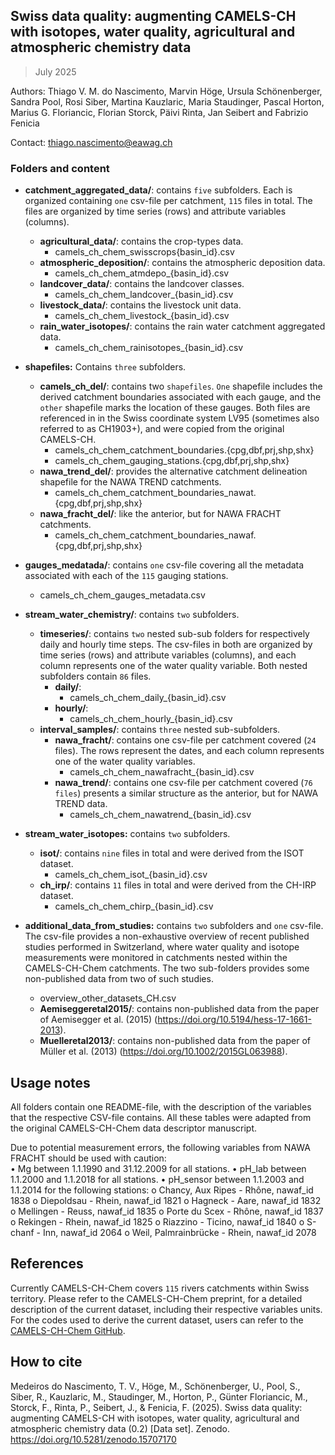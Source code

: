 ## Swiss data quality: augmenting CAMELS-CH with isotopes, water quality, agricultural and atmospheric chemistry data 
> July 2025

Authors: Thiago V. M. do Nascimento, Marvin Höge, Ursula Schönenberger, Sandra Pool, Rosi Siber, Martina Kauzlaric, Maria Staudinger, Pascal Horton, Marius G. Floriancic, Florian Storck, Päivi Rinta, Jan Seibert and Fabrizio Fenicia

Contact: thiago.nascimento@eawag.ch

### Folders and content
- **catchment_aggregated_data/**: contains `five` subfolders. Each is organized containing `one` csv-file per catchment, `115` files in total. The files are organized by time series (rows) and attribute variables (columns).
	- **agricultural_data/**: contains the crop-types data. 
		- camels_ch_chem_swisscrops{basin_id}.csv
	- **atmospheric_deposition/**: contains the atmospheric deposition data.
		- camels_ch_chem_atmdepo_{basin_id}.csv
	- **landcover_data/**: contains the landcover classes.
		- camels_ch_chem_landcover_{basin_id}.csv
	- **livestock_data/**: contains the livestock unit data.
		- camels_ch_chem_livestock_{basin_id}.csv
	- **rain_water_isotopes/**: contains the rain water catchment aggregated data. 
		- camels_ch_chem_rainisotopes_{basin_id}.csv

- **shapefiles:** Contains `three` subfolders. 
	- **camels_ch_del/**: contains two `shapefiles`. `One` shapefile includes the derived catchment boundaries associated with each gauge, and the `other` shapefile marks the location of these gauges. Both files are referenced in in the Swiss coordinate system LV95 (sometimes also referred to as CH1903+), and were copied from the original CAMELS-CH. 
		- camels_ch_chem_catchment_boundaries.{cpg,dbf,prj,shp,shx}
		- camels_ch_chem_gauging_stations.{cpg,dbf,prj,shp,shx}
	- **nawa_trend_del/**: provides the alternative catchment delineation shapefile for the NAWA TREND catchments. 
		- camels_ch_chem_catchment_boundaries_nawat.{cpg,dbf,prj,shp,shx}
	- **nawa_fracht_del/**: like the anterior, but for NAWA FRACHT catchments.
		- camels_ch_chem_catchment_boundaries_nawaf.{cpg,dbf,prj,shp,shx}

- **gauges_medatada/**: contains `one` csv-file covering all the metadata associated with each of the `115` gauging stations.
	- camels_ch_chem_gauges_metadata.csv

- **stream_water_chemistry/**: contains `two` subfolders.  
	- **timeseries/**: contains `two` nested sub-sub folders for respectively daily and hourly time steps. The csv-files in both are organized by time series (rows) and attribute variables (columns), and each column represents one of the water quality variable. Both nested subfolders contain `86` files. 
		- **daily/**:
			- camels_ch_chem_daily_{basin_id}.csv
		- **hourly/**:
			- camels_ch_chem_hourly_{basin_id}.csv
	- **interval_samples/**: contains `three` nested sub-subfolders. 
		- **nawa_fracht/**: contains one csv-file per catchment covered (`24` files). The rows represent the dates, and each column represents one of the water quality variables.
			- camels_ch_chem_nawafracht_{basin_id}.csv
		- **nawa_trend/**: contains one csv-file per catchment covered (`76 files`) presents a similar structure as the anterior, but for NAWA TREND data.
			- camels_ch_chem_nawatrend_{basin_id}.csv

- **stream_water_isotopes:** contains `two` subfolders. 
	- **isot/**: contains `nine` files in total and were derived from the ISOT dataset. 
		- camels_ch_chem_isot_{basin_id}.csv
	- **ch_irp/**: contains `11` files in total and were derived from the CH-IRP dataset. 
		- camels_ch_chem_chirp_{basin_id}.csv

- **additional_data_from_studies:** contains `two` subfolders and `one` csv-file. The csv-file provides a non-exhaustive overview of recent published studies performed in Switzerland, where water quality and isotope measurements were monitored in catchments nested within the CAMELS-CH-Chem catchments. The two sub-folders provides some non-published data from two of such studies. 
	- overview_other_datasets_CH.csv
	- **Aemiseggeretal2015/**: contains non-published data from the paper of Aemisegger et al. (2015) (https://doi.org/10.5194/hess-17-1661-2013). 
	- **Muelleretal2013/**: contains non-published data from the paper of Müller et al. (2013) (https://doi.org/10.1002/2015GL063988). 

## Usage notes
All folders contain one README-file, with the description of the variables that the respective CSV-file contains. All these tables were adapted from the original CAMELS-CH-Chem data descriptor manuscript. 

Due to potential measurement errors, the following variables from NAWA FRACHT should be used with caution:  
•	Mg between 1.1.1990 and 31.12.2009 for all stations.
•	pH_lab between 1.1.2000 and 1.1.2018 for all stations.
•	pH_sensor between 1.1.2003 and 1.1.2014 for the following stations: 
	o	Chancy, Aux Ripes - Rhône, nawaf_id 1838
	o	Diepoldsau - Rhein, nawaf_id 1821
	o	Hagneck - Aare, nawaf_id 1832
	o	Mellingen - Reuss, nawaf_id 1835
	o	Porte du Scex - Rhône, nawaf_id 1837
	o	Rekingen - Rhein, nawaf_id 1825
	o	Riazzino - Ticino, nawaf_id 1840
	o	S-chanf - Inn, nawaf_id 2064
	o	Weil, Palmrainbrücke - Rhein, nawaf_id 2078

## References
Currently CAMELS-CH-Chem covers `115` rivers catchments within Swiss territory. Please refer to the CAMELS-CH-Chem preprint, for a detailed description of the current dataset, including their respective variables units. For the codes used to derive the current dataset, users can refer to the [CAMELS-CH-Chem GitHub](https://github.com/camels-ch/camels-ch-chem). 

## How to cite
Medeiros do Nascimento, T. V., Höge, M., Schönenberger, U., Pool, S., Siber, R., Kauzlaric, M., Staudinger, M., Horton, P., Günter Floriancic, M., Storck, F., Rinta, P., Seibert, J., & Fenicia, F. (2025). Swiss data quality: augmenting CAMELS-CH with isotopes, water quality, agricultural and atmospheric chemistry data (0.2) [Data set]. Zenodo. https://doi.org/10.5281/zenodo.15707170